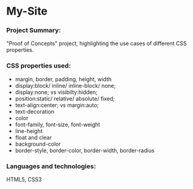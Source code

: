 # My-Site
### Project Summary:
"Proof of Concepts" project, highlighting the use cases of different CSS properties.
### CSS properties used:
- margin, border, padding, height, width
- display:block/ inline/ inline-block/ none;
- display:none; vs visibilty:hidden;
- position:static/ relative/ absolute/ fixed;
- text-align:center; vs margin:auto;
- text-decoration
- color
- font-family, font-size, font-weight
- line-height
- float and clear
- background-color
- border-style, border-color, border-width, border-radius
### Languages and technologies:
HTML5, CSS3
